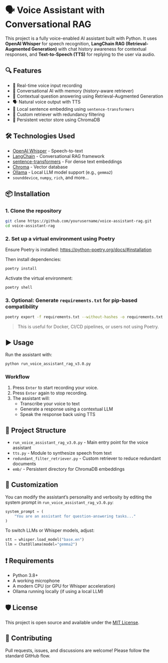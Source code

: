 # 🗣️ Voice Assistant with Conversational RAG

This project is a fully voice-enabled AI assistant built with Python. It uses **OpenAI Whisper** for speech recognition, **LangChain RAG (Retrieval-Augmented Generation)** with chat history awareness for contextual responses, and **Text-to-Speech (TTS)** for replying to the user via audio.

## 🔍 Features

- 🎤 Real-time voice input recording
- 🧠 Conversational AI with memory (history-aware retriever)
- 🔎 Contextual question answering using Retrieval-Augmented Generation
- 🗣️ Natural voice output with TTS
- 🧠 Local sentence embedding using `sentence-transformers`
- 🧾 Custom retriever with redundancy filtering
- 💾 Persistent vector store using ChromaDB

## 🛠️ Technologies Used

- [OpenAI Whisper](https://github.com/openai/whisper) - Speech-to-text
- [LangChain](https://www.langchain.com/) - Conversational RAG framework
- [sentence-transformers](https://www.sbert.net/) - For dense text embeddings
- [Chroma](https://www.trychroma.com/) - Vector database
- [Ollama](https://ollama.com/) - Local LLM model support (e.g., `gemma2`)
- `sounddevice`, `numpy`, `rich`, and more...

## 📦 Installation

### 1. Clone the repository

```bash
git clone https://github.com/yourusername/voice-assistant-rag.git
cd voice-assistant-rag
```

### 2. Set up a virtual environment using Poetry

Ensure Poetry is installed: https://python-poetry.org/docs/#installation

Then install dependencies:

```bash
poetry install
```

Activate the virtual environment:

```bash
poetry shell
```

### 3. Optional: Generate `requirements.txt` for pip-based compatibility

```bash
poetry export -f requirements.txt --without-hashes -o requirements.txt
```

> This is useful for Docker, CI/CD pipelines, or users not using Poetry.

## ▶️ Usage

Run the assistant with:

```bash
python run_voice_assistant_rag_v3.0.py
```

### Workflow

1. Press `Enter` to start recording your voice.
2. Press `Enter` again to stop recording.
3. The assistant will:
   - Transcribe your voice to text
   - Generate a response using a contextual LLM
   - Speak the response back using TTS

## 🧩 Project Structure

- `run_voice_assistant_rag_v3.0.py` - Main entry point for the voice assistant
- `tts.py` - Module to synthesize speech from text
- `redundant_filter_retriever.py` - Custom retriever to reduce redundant documents
- `emb/` - Persistent directory for ChromaDB embeddings

## 🧠 Customization

You can modify the assistant’s personality and verbosity by editing the system prompt in `run_voice_assistant_rag_v3.0.py`:

```python
system_prompt = (
    "You are an assistant for question-answering tasks..."
)
```

To switch LLMs or Whisper models, adjust:

```python
stt = whisper.load_model("base.en")
llm = ChatOllama(model="gemma2")
```

## ❗ Requirements

- Python 3.8+
- A working microphone
- A modern CPU (or GPU for Whisper acceleration)
- Ollama running locally (if using a local LLM)

## 🛡️ License

This project is open source and available under the [MIT License](LICENSE).

## 🤝 Contributing

Pull requests, issues, and discussions are welcome! Please follow the standard GitHub flow.
